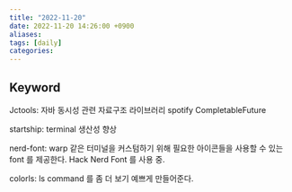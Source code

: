 ```yaml
---
title: "2022-11-20"
date: 2022-11-20 14:26:00 +0900
aliases: 
tags: [daily]
categories: 
---
```


## Keyword

Jctools: 자바 동시성 관련 자료구조 라이브러리
spotify CompletableFuture

startship: terminal 생산성 향상

nerd-font: warp 같은 터미널을 커스텀하기  위해 필요한 아이콘들을 사용할 수 있는 font 를 제공한다. Hack Nerd Font 를 사용 중.

colorls: ls command 를 좀 더 보기 예쁘게 만들어준다.